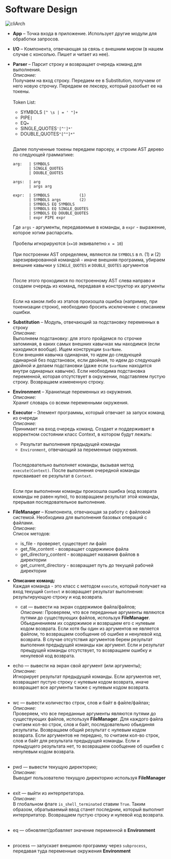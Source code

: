 # Software Design

![cliArch](https://user-images.githubusercontent.com/57727520/153785409-b4d6bdad-4b73-4d0d-9751-8b0d0ca1097a.png)

* **App** – Точка входа в приложение. Использует другие модули для обработки запросов.

* **I/O** – Компонента, отвечающая за связь с внешним миром (в нашем случае с консолью. Пишет и читает из нее).

* **Parser** – Парсит строку и возвращает очередь команд для выполнения.<br>
  *Описание:* <br>
  Получаем на вход строку. Передаем ее в Substitution, получаем от него новую строчку. Передаем ее лексеру, который разобьет ее на токены.<br><br>
  Token List:
    - SYMBOLS `[^ \s | = ' "]+`
    - PIPE`|`
    - EQ`=`
    - SINGLE_QUOTES`'[^']*'`
    - DOUBLE_QUOTES`"[^"]*"`<br><br>

  Далее полученные токены передаем парсеру, и строим AST дерево по следующей грамматике:

  ```
  arg:   | SYMBOLS
         | SINGLE_QUOTES
         | DOUBLE_QUOTES

  args:  | arg
         | args arg

  expr:  | SYMBOLS             (1)
         | SYMBOLS args        (2)
         | SYMBOLS EQ SYMBOLS
         | SYMBOLS EQ SINGLE_QUOTES
         | SYMBOLS EQ DOUBLE_QUOTES
         | expr PIPE expr
  ```
  Где `args` - аргументы, передаваемые в команды, а `expr` - выражение, которое хотим распарсить. <br><br>   Пробелы игнорируются (`x=10` эквивалетно `x = 10`)<br><br>
  При построении AST определяем, являются ли `SYMBOLS` в п. (1) и (2) зарезирвированной командой - иначе внешняя программа, убираем внешние кавычки у `SINGLE_QUOTES` и `DOUBLE_QUOTES` аргументов<br><br>

  После этого проходимся по построенному AST слева направо и создаем очередь из команд, передавая в конструктор их аргументы<br><br>

  Если на каком либо из этапов произошла ошибка (например, при токенизации строки), необходимо бросить исключение с описанием ошибки.


* **Substitution** – Модуль, отвечающий за подстановку переменных в строку <br>
  *Описание:* <br> Выполняем подстановку: для этого пройдемся по строчке запоминая, в каких самых внешних кавычках мы находимся (если находимся вообще).
  Ищем конструкции  `$varName`.<br>
  Если внешняя кавычка одинарная, то идем до следующей одинарной без подстановок, если двойная, то идем до следующей двойной и делаем подстановки (даже если `$varName` находится внутри одинарных кавычек). Если необходима подстановка переменной, которая отсутствует в окружении, подставляем пустую строку. Возвращаем измененную строку.

* **Environment** – Хранилище переменных из окружения. <br>
  *Описание:* <br>
  Хранит словарь со всеми переменными окружения.


* **Executor** – Элемент программы, который отвечает за запуск команд из очереди <br>
  *Описание:* <br>
  Принимает на вход очередь команд. Создает и поддерживает в корректном состоянии класс Context, в котором будут лежать:
    - Результат выполнения предыдущей команды
    - `Environment`, отвечающий за переменные окружения. <br><br>

  Последовательно выполняет команды, вызывая метод `execute(Context)`. После выполнения очередной команды присваивает ее результат в `Context`. <br><br>

  Если при выполнении команды произошла ошибка (код возврата команды не равен нулю), то возвращаем результат этой команды, прерывая последовательное выполнение.

* **FileManager** – Компонента, отвечающая за работу с файловой системой. Необходима для выполнения базовых операций с файлами.<br>
  *Описание:* <br>
  Список методов:
    - is_file - проверяет, существует ли файл
    - get_file_content - возвращает содержимое файла
    - get_directory_content - возвращает названия файлов в директории
    - get_current_directory - возвращает путь до текущей рабочей директории


* **Описание команд:**<br>
  Каждая команда - это класс с методом `execute`, который получает на вход текущий `Context` и возвращает результат выполнения: результирующую строку и код возврата.
    - cat — вывести на экран содержимое файла/файлов;<br>
      *Описание:* Проверяем, что все переданные аргументы являются путями до существующих файлов, используя **FileManager**. Обьединенияем их содержимое и возврщаем его с нулевым кодом возврата. Если хотя бы один из аргументов не является файлом, то возвращаем сообщение об ошибке и ненулевой код возврата. В случае отсутствия аргументов берем результат выполения предыдущей команды как аргумент. Если и результат преыдущей команды отсутствует, то возвращаем ошибку и ненулевой код возврата.



- echo — вывести на экран свой аргумент (или аргументы);<br>
  *Описание:*<br>
  Игнорирует результат предыдущей команды. Если аргументов нет, возвращает пустую строку с нулевым кодом возврата, иначе возвращает все аргументы также с нулевым кодом возврата.<br><br>

- wc — вывести количество строк, слов и байт в файле/файлах;<br>
  *Описание:*<br>
  Проверяем, что все переданные аргументы являются путями до существующих файлов, используя **FileManager**. Для каждого файла считаем кол-во строк, слов и байт, последовательно обьединяя результаты. Возвращаем общий результат с нулевым кодом возврата. Если аргументов не передано, то считаем кол-во строк, слов и байт для результата предыдущей команды. Если и преыдущего результата нет, то возвращаем сообщение об ошибке с ненулевым кодом возврата. <br><br>

- pwd — вывести текущую директорию;<br>
  *Описание:*<br>  Выводит пользователю текущую директорию используя **FileManager**<br><br>

- exit — выйти из интерпретатора. <br>
  *Описание:*<br> В глобальном флаге ``is_shell_terminated`` ставим `True`. Таким образом, обратываемый ввод станет последним, который выполнит интерпритатор. Возвращаем пустую строку и нулевой код возврата. <br><br>

- eq — обновляет/добавляет значение переменной в **Environment**<br><br>

- process — запускает внешнюю программу через ``subprocess``, передавая туда переменные окружения **Environment**
